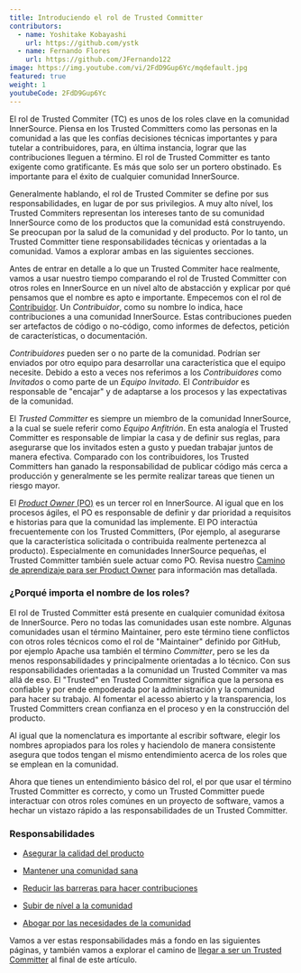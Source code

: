 ```yaml
---
title: Introduciendo el rol de Trusted Committer
contributors:
  - name: Yoshitake Kobayashi
    url: https://github.com/ystk
  - name: Fernando Flores
    url: https://github.com/JFernando122
image: https://img.youtube.com/vi/2FdD9Gup6Yc/mqdefault.jpg
featured: true
weight: 1
youtubeCode: 2FdD9Gup6Yc
---
```

<div class="paragraph pagenumrestart">
<p>El rol de Trusted Commiter (TC) es unos de los roles clave en la comunidad InnerSource.
Piensa en los Trusted Committers como las personas en la comunidad a las que les confías decisiones técnicas importantes y
para tutelar a contribuidores,
para, en última instancia, lograr que las contribuciones lleguen a término.
El rol de Trusted Committer es tanto exigente como gratificante.
Es más que solo ser un portero obstinado.
Es importante para el éxito de cualquier comunidad InnerSource.</p>
</div>
<div class="paragraph">
<p>Generalmente hablando, el rol de Trusted Commiter se define por sus responsabilidades, en lugar de por sus privilegios.
A muy alto nível, los Trusted Commiters representan los intereses tanto de su comunidad InnerSource como de los productos que la comunidad está construyendo.
Se preocupan por la salud de la comunidad y del producto.
Por lo tanto, un Trusted Committer tiene responsabilidades técnicas y orientadas a la comunidad.
Vamos a explorar ambas en las siguientes secciones.</p>
</div>
<div class="paragraph">
<p>Antes de entrar en detalle a lo que un Trusted Commiter hace realmente,
vamos a usar nuestro tiempo comparando el rol de Trusted Committer con otros roles en InnerSource en un nível alto de abstacción
y explicar por qué pensamos que el nombre es apto e importante.
Empecemos con el rol de <a href="https://innersourcecommons.org/learn/learning-path/contributor">Contribuidor</a>.
Un <em>Contribuidor</em>, como su nombre lo indica, hace contribuciones a una comunidad InnerSource.
Estas contribuciones pueden ser artefactos de código o no-código,
como informes de defectos, petición de características, o documentación.</p>
</div>
<div class="paragraph">
<p><em>Contribuidores</em> pueden ser o no parte de la comunidad.
Podrían ser enviados por otro equipo para desarrollar una característica que el equipo necesite.
Debido a esto a veces nos referimos a los <em>Contribuidores</em> como <em>Invitados</em> o como parte de un <em>Equipo Invitado</em>.
El <em>Contribuidor</em> es responsable de "encajar" y de adaptarse a los procesos y las expectativas de la comunidad.</p>
</div>
<div class="paragraph">
<p>El <em>Trusted Committer</em> es siempre un miembro de la comunidad InnerSource,
a la cual se suele referir como <em>Equipo Anfitrión</em>.
En esta analogía el Trusted Committer es responsable de limpiar la casa y de definir sus reglas,
para asegurarse que los invitados esten a gusto y puedan trabajar juntos de manera efectiva.
Comparado con los contribuidores, los Trusted Committers han ganado la responsabilidad de publicar código más cerca a producción
y generalmente se les permite realizar tareas que tienen un riesgo mayor.</p>
</div>
<div class="paragraph">
<p>El <a href="https://innersourcecommons.org/learn/learning-path/product-owner"><em>Product Owner</em> (PO)</a> es un tercer rol en InnerSource.
Al igual que en los procesos ágiles,
el PO es responsable de definir y dar prioridad a requisitos e historias para que la comunidad las implemente.
El PO interactúa frecuentemente con los Trusted Committers,
(Por ejemplo, al asegurarse que la característica solicitada o contribuida realmente pertenezca al producto).
Especialmente en comunidades InnerSource pequeñas, el Trusted Committer también suele actuar como PO. Revisa nuestro <a href="https://innersourcecommons.org/learn/learning-path/product-owner">Camino de aprendizaje para ser Product Owner</a>
para información mas detallada.</p>
</div>
<div class="sect2">
<h3 id="_porqué_importa_el_nombre_de_los_roles">¿Porqué importa el nombre de los roles?</h3>
<div class="paragraph">
<p>El rol de Trusted Committer está presente en cualquier comunidad éxitosa de InnerSource.
Pero no todas las comunidades usan este nombre.
Algunas comunidades usan el término Maintainer, pero este término tiene conflictos con otros roles técnicos como el rol de "Maintainer" definido por GitHub,
por ejemplo Apache usa también el término <em>Committer</em>,
pero se les da menos responsabilidades y principalmente orientadas a lo técnico.
Con sus responsabilidades orientadas a la comunidad un Trusted Commiter va mas allá de eso.
El "Trusted" en Trusted Committer significa que la persona es confiable y por ende empoderada por la administración y la comunidad para hacer su trabajo.
Al fomentar el acesso abierto y la transparencia, los Trusted Committers crean confianza en el proceso y en la construcción del producto.</p>
</div>
<div class="paragraph">
<p>Al igual que la nomenclatura es importante al escribir software, elegir los nombres apropiados para los roles y haciendolo de manera consistente
asegura que todos tengan el mismo entendimiento acerca de los roles que se emplean en la comunidad.</p>
</div>
<div class="paragraph">
<p>Ahora que tienes un entendimiento básico del rol,
el por que usar el término Trusted Committer es correcto,
y como un Trusted Committer puede interactuar con otros roles comúnes en un proyecto de software,
vamos a hechar un vistazo rápido a las responsabilidades de un Trusted Committer.</p>
</div>
</div>
<div class="sect2">
<h3 id="_responsabilidades">Responsabilidades</h3>
<div class="ulist">
<ul>
<li>
<p><a href="https://innersourcecommons.org/learn/learning-path/trusted-committer/02/">Asegurar la calidad del producto</a></p>
</li>
<li>
<p><a href="https://innersourcecommons.org/learn/learning-path/trusted-committer/03/">Mantener una comunidad sana</a></p>
</li>
<li>
<p><a href="https://innersourcecommons.org/learn/learning-path/trusted-committer/05/">Reducir las barreras para hacer contribuciones</a></p>
</li>
<li>
<p><a href="https://innersourcecommons.org/learn/learning-path/trusted-committer/04/">Subir de nível a la comunidad</a></p>
</li>
<li>
<p><a href="https://innersourcecommons.org/learn/learning-path/trusted-committer/06/">Abogar por las necesidades de la comunidad</a></p>
</li>
</ul>
</div>
<div class="paragraph">
<p>Vamos a ver estas responsabilidades más a fondo en las siguientes páginas, y también vamos a explorar el camino de <a href="https://innersourcecommons.org/learn/learning-path/trusted-committer/07/">llegar a ser un Trusted Committer</a> al final de este artículo.</p>
</div>
</div>
<!--- This file autogenerated from https://github.com/InnerSourceCommons/InnerSourceLearningPath/blob/master/scripts -->